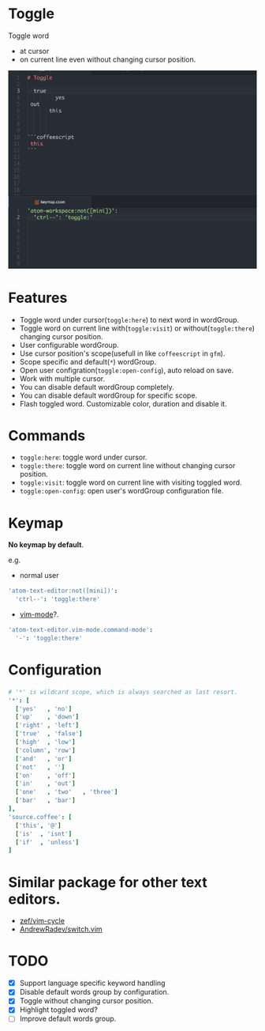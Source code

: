# Toggle

Toggle word
 - at cursor
 - on current line even without changing cursor position.

![gif](https://raw.githubusercontent.com/t9md/t9md/1c92b38b8e1e8c2fd592f3befcd673f896246271/img/atom-toggle.gif)

# Features

* Toggle word under cursor(`toggle:here`) to next word in wordGroup.
* Toggle word on current line with(`toggle:visit`) or without(`toggle:there`) changing cursor position.
* User configurable wordGroup.
* Use cursor position's scope(usefull in like `coffeescript` in `gfm`).
* Scope specific and default(`*`) wordGroup.
* Open user configration(`toggle:open-config`), auto reload on save.
* Work with multiple cursor.
* You can disable default wordGroup completely.
* You can disable default wordGroup for specific scope.
* Flash toggled word. Customizable color, duration and disable it.

# Commands

* `toggle:here`: toggle word under cursor.
* `toggle:there`: toggle word on current line without changing cursor position.
* `toggle:visit`: toggle word on current line with visiting toggled word.
* `toggle:open-config`: open user's wordGroup configuration file.

# Keymap

**No keymap by default**.

e.g.

* normal user

```coffeescript
'atom-text-editor:not([mini])':
  'ctrl--': 'toggle:there'
```

* [vim-mode](https://atom.io/packages/vim-mode)?.

```coffeescript
'atom-text-editor.vim-mode.command-mode':
  '-': 'toggle:there'
```

# Configuration

```coffeescript
# '*' is wildcard scope, which is always searched as last resort.
'*': [
  ['yes'   , 'no']
  ['up'    , 'down']
  ['right' , 'left']
  ['true'  , 'false']
  ['high'  , 'low']
  ['column', 'row']
  ['and'   , 'or']
  ['not'   , '']
  ['on'    , 'off']
  ['in'    , 'out']
  ['one'   , 'two'   , 'three']
  ['bar'   , 'bar']
],
'source.coffee': [
  ['this', '@']
  ['is'  , 'isnt']
  ['if'  , 'unless']
]
```

# Similar package for other text editors.

* [zef/vim-cycle](https://github.com/zef/vim-cycle)
* [AndrewRadev/switch.vim](https://github.com/AndrewRadev/switch.vim)

# TODO
* [x] Support language specific keyword handling
* [x] Disable default words group by configuration.
* [x] Toggle without changing cursor position.
* [x] Highlight toggled word?
* [ ] Improve default words group.
